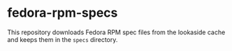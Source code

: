# fedora-rpm-specs

This repository downloads Fedora RPM spec files from the lookaside cache and keeps them
in the `specs` directory.
